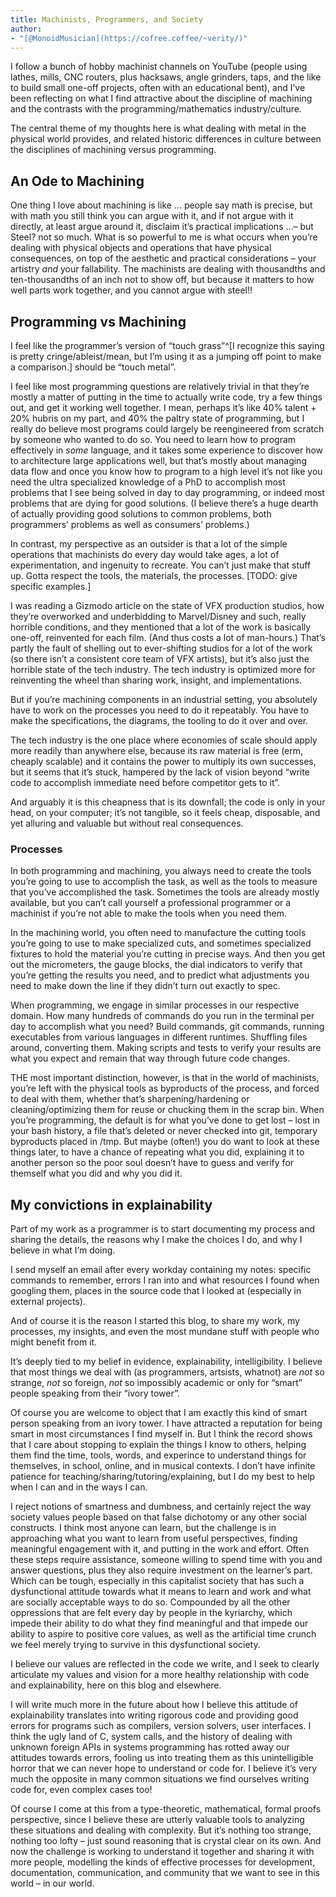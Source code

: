 ```yaml
---
title: Machinists, Programmers, and Society
author:
- "[@MonoidMusician](https://cofree.coffee/~verity/)"
---
```


I follow a bunch of hobby machinist channels on YouTube (people using lathes, mills, CNC routers, plus hacksaws, angle grinders, taps, and the like to build small one-off projects, often with an educational bent), and Iʼve been reflecting on what I find attractive about the discipline of machining and the contrasts with the programming/mathematics industry/culture.

The central theme of my thoughts here is what dealing with metal in the physical world provides, and related historic differences in culture between the disciplines of machining versus programming.

## An Ode to Machining

One thing I love about machining is like … people say math is precise, but with math you still think you can argue with it, and if not argue with it directly, at least argue around it, disclaim itʼs practical implications …– but Steel? not so much.
What is so powerful to me is what occurs when youʼre dealing with physical objects and operations that have physical consequences, on top of the aesthetic and practical considerations – your artistry _and_ your fallability.
The machinists are dealing with thousandths and ten-thousandths of an inch not to show off, but because it matters to how well parts work together, and you cannot argue with steel!!

## Programming vs Machining

I feel like the programmerʼs version of “touch grass”^[I recognize this saying is pretty cringe/ableist/mean, but Iʼm using it as a jumping off point to make a comparison.] should be “touch metal”.

I feel like most programming questions are relatively trivial in that theyʼre mostly a matter of putting in the time to actually write code, try a few things out, and get it working well together.
I mean, perhaps itʼs like 40% talent + 20% hubris on my part, and 40% the paltry state of programming, but I really do believe most programs could largely be reengineered from scratch by someone who wanted to do so.
You need to learn how to program effectively in *some* language, and it takes some experience to discover how to architecture large applications well, but thatʼs mostly about managing data flow and once you know how to program to a high level itʼs not like you need the ultra specialized knowledge of a PhD to accomplish most problems that I see being solved in day to day programming, or indeed most problems that are dying for good solutions.
(I believe thereʼs a huge dearth of actually providing good solutions to common problems, both programmersʼ problems as well as consumersʼ problems.)

In contrast, my perspective as an outsider is that a lot of the simple operations that machinists do every day would take ages, a lot of experimentation, and ingenuity to recreate.
You canʼt just make that stuff up. Gotta respect the tools, the materials, the processes.
[TODO: give specific examples.]

I was reading a Gizmodo article on the state of VFX production studios, how theyʼre overworked and underbidding to Marvel/Disney and such, really horrible conditions, and they mentioned that a lot of the work is basically one-off, reinvented for each film.
(And thus costs a lot of man-hours.)
Thatʼs partly the fault of shelling out to ever-shifting studios for a lot of the work (so there isnʼt a consistent core team of VFX artists), but itʼs also just the horrible state of the tech industry.
The tech industry is optimized more for reinventing the wheel than sharing work, insight, and implementations.

But if youʼre machining components in an industrial setting, you absolutely have to work on the processes you need to do it repeatably.
You have to make the specifications, the diagrams, the tooling to do it over and over.

The tech industry is the one place where economies of scale should apply more readily than anywhere else, because its raw material is free (erm, cheaply scalable) and it contains the power to multiply its own successes, but it seems that itʼs stuck, hampered by the lack of vision beyond “write code to accomplish immediate need before competitor gets to it”.

And arguably it is this cheapness that is its downfall; the code is only in your head, on your computer; itʼs not tangible, so it feels cheap, disposable, and yet alluring and valuable but without real consequences.

### Processes

In both programming and machining, you always need to create the tools youʼre going to use to accomplish the task, as well as the tools to measure that youʼve accomplished the task.
Sometimes the tools are already mostly available, but you canʼt call yourself a professional programmer or a machinist if youʼre not able to make the tools when you need them.

In the machining world, you often need to manufacture the cutting tools youʼre going to use to make specialized cuts, and sometimes specialized fixtures to hold the material youʼre cutting in precise ways.
And then you get out the micrometers, the gauge blocks, the dial indicators to verify that youʼre getting the results you need, and to predict what adjustments you need to make down the line if they didnʼt turn out exactly to spec.

When programming, we engage in similar processes in our respective domain. How many hundreds of commands do you run in the terminal per day to accomplish what you need?
Build commands, git commands, running executables from various languages in different runtimes.
Shuffling files around, converting them.
Making scripts and tests to verify your results are what you expect and remain that way through future code changes.

THE most important distinction, however, is that in the world of machinists, youʼre left with the physical tools as byproducts of the process, and forced to deal with them, whether thatʼs sharpening/hardening or cleaning/optimizing them for reuse or chucking them in the scrap bin.
When youʼre programming, the default is for what youʼve done to get lost – lost in your bash history, a file thatʼs deleted or never checked into git, temporary byproducts placed in /tmp.
But maybe (often!) you do want to look at these things later, to have a chance of repeating what you did, explaining it to another person so the poor soul doesnʼt have to guess and verify for themself what you did and why you did it.

## My convictions in explainability

Part of my work as a programmer is to start documenting my process and sharing the details, the reasons why I make the choices I do, and why I believe in what Iʼm doing.

I send myself an email after every workday containing my notes: specific commands to remember, errors I ran into and what resources I found when googling them, places in the source code that I looked at (especially in external projects).

And of course it is the reason I started this blog, to share my work, my processes, my insights, and even the most mundane stuff with people who might benefit from it.

Itʼs deeply tied to my belief in evidence, explainability, intelligibility. I believe that most things we deal with (as programmers, artsists, whatnot) are *not* so strange, *not* so foreign, *not* so impossibly academic or only for “smart” people speaking from their “ivory tower”.

Of course you are welcome to object that I am exactly this kind of smart person speaking from an ivory tower.
I have attracted a reputation for being smart in most circumstances I find myself in.
But I think the record shows that I care about stopping to explain the things I know to others, helping them find the time, tools, words, and experince to understand things for themselves, in school, online, and in musical contexts.
I donʼt have infinite patience for teaching/sharing/tutoring/explaining, but I do my best to help when I can and in the ways I can.

I reject notions of smartness and dumbness, and certainly reject the way society values people based on that false dichotomy or any other social constructs.
I think most anyone can learn, but the challenge is in approaching what you want to learn from useful perspectives, finding meaningful engagement with it, and putting in the work and effort.
Often these steps require assistance, someone willing to spend time with you and answer questions, plus they also require investment on the learnerʼs part.
Which can be tough, especially in this capitalist society that has such a dysfunctional attitude towards what it means to learn and work and what are socially acceptable ways to do so.
Compounded by all the other oppressions that are felt every day by people in the kyriarchy, which impede their ability to do what they find meaningful and that impede our ability to aspire to positive core values, as well as the artificial time crunch we feel merely trying to survive in this dysfunctional society.

I believe our values are reflected in the code we write, and I seek to clearly articulate my values and vision for a more healthy relationship with code and explainability, here on this blog and elsewhere.

I will write much more in the future about how I believe this attitude of explainability translates into writing rigorous code and providing good errors for programs such as compilers, version solvers, user interfaces.
I think the ugly land of C, system calls, and the history of dealing with unknown foreign APIs in systems programming has rotted away our attitudes towards errors, fooling us into treating them as this unintelligible horror that we can never hope to understand or code for.
I believe itʼs very much the opposite in many common situations we find ourselves writing code for, even complex cases too!

Of course I come at this from a type-theoretic, mathematical, formal proofs perspective, since I believe these are utterly valuable tools to analyzing these situations and dealing with complexity.
But itʼs nothing too strange, nothing too lofty – just sound reasoning that is crystal clear on its own.
And now the challenge is working to understand it together and sharing it with more people, modelling the kinds of effective processes for development, documentation, communication, and community that we want to see in this world – in our world.
